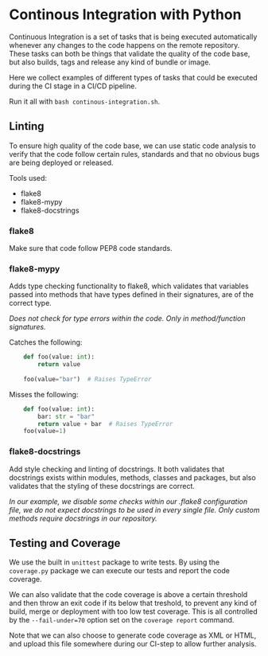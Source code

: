 # Continous Integration with Python

Continuous Integration is a set of tasks that is being executed automatically 
whenever any changes to the code happens on the remote repository. These tasks 
can both be things that validate the quality of the code base, but also builds,
tags and release any kind of bundle or image.

Here we collect examples of different types of tasks that could be executed
during the CI stage in a CI/CD pipeline.

Run it all with `bash continous-integration.sh`.

## Linting

To ensure high quality of the code base, we can use static code analysis to 
verify that the code follow certain rules, standards and that no obvious bugs 
are being deployed or released.

Tools used:
- flake8
- flake8-mypy
- flake8-docstrings

### flake8
Make sure that code follow PEP8 code standards. 


### flake8-mypy
Adds type checking functionality to flake8, which validates that variables 
passed into methods that have types defined in their signatures, are of the 
correct type.

*Does not check for type errors within the code. Only in method/function 
signatures.*

Catches the following:

```python
    def foo(value: int):
        return value
    
    foo(value="bar")  # Raises TypeError
```

Misses the following:

```python
    def foo(value: int):
        bar: str = "bar"
        return value + bar  # Raises TypeError
    foo(value=1)
```

### flake8-docstrings

Add style checking and linting of docstrings. It both validates that docstrings 
exists within modules, methods, classes and packages, but also validates that 
the styling of these docstrings are correct.

*In our example, we disable some checks within our .flake8 configuration file, 
we do not expect docstrings to be used in every single file. Only custom 
methods require docstrings in our repository.*


## Testing and Coverage

We use the built in `unittest` package to write tests. By using the 
`coverage.py` package we can execute our tests and report the code coverage.

We can also validate that the code coverage is above a certain threshold and 
then throw an exit code if its below that treshold, to prevent any kind of 
build, merge or deployment with too low test coverage. This is all controlled 
by the `--fail-under=70` option set on the `coverage report` command.

Note that we can also choose to generate code coverage as XML or HTML, and 
upload this file somewhere during our CI-step to allow further analysis.
